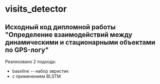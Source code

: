 # visits_detector

## Исходный код дипломной работы "Определение взаимодействий между динамическими и стационарными объектами по GPS-логу"

Реализовано 2 подхода:
* baseline -- набор эвристик
* с применением BLSTM
